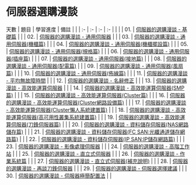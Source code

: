 # 伺服器選購漫談

天數 | 題目 | 學習進度 | 備註 | | 
| :- | :- | :- | :- | | | 
| 01. | [伺服器的選購漫談 - 基礎篇](https://ithelp.ithome.com.tw/articles/10009504) | | 
| 02. | [伺服器的選購漫談 - 通用伺服器](https://ithelp.ithome.com.tw/articles/10009618) | | 
| 03. | [伺服器的選購漫談 - 通用伺服器(機櫃篇)](https://ithelp.ithome.com.tw/articles/10009749) | | 
| 04. | [伺服器的選購漫談 - 通用伺服器(機櫃擺設篇)](https://ithelp.ithome.com.tw/articles/10009861) | | 
| 05. | [伺服器的選購漫談 - 通用伺服器(規格篇)](https://ithelp.ithome.com.tw/articles/10009941) | | 
| 06. | [伺服器的選購漫談 - 通用伺服器(插座篇)](https://ithelp.ithome.com.tw/articles/10010026) | | 
| 07. | [伺服器的選購漫談 - 通用伺服器(接地篇)](https://ithelp.ithome.com.tw/articles/10010152) | | 
| 08. | [伺服器的選購漫談 - 通用伺服器(配電篇)](https://ithelp.ithome.com.tw/articles/10010296) | | 
| 09. | [伺服器的選購漫談 - 通用伺服器(風扇篇)](https://ithelp.ithome.com.tw/articles/10010363) | | 
| 10. | [伺服器的選購漫談 - 通用伺服器(佈線篇)](https://ithelp.ithome.com.tw/articles/10010500) | | 
| 11. | [伺服器的選購漫談 - 平均無故障時間](https://ithelp.ithome.com.tw/articles/10010613) | | 
| 12. | [伺服器的選購漫談 - 名辭修正](https://ithelp.ithome.com.tw/articles/10010715) | | 
| 13. | [伺服器的選購漫談 - 高效能運算伺服器](https://ithelp.ithome.com.tw/articles/10010804) | | 
| 14. | [伺服器的選購漫談 - 高效能運算伺服器(SMP篇)](https://ithelp.ithome.com.tw/articles/10010919) | | 
| 15. | [伺服器的選購漫談 - 高效能運算伺服器(Cluster篇)](https://ithelp.ithome.com.tw/articles/10011037) | | 
| 16. | [伺服器的選購漫談 - 高效能運算伺服器(Cluster網路設備篇)](https://ithelp.ithome.com.tw/articles/10011170) | | 
| 17. | [伺服器的選購漫談 - 高效能運算伺服器(Cluster懶人系統建置篇)](https://ithelp.ithome.com.tw/articles/10011296) | | 
| 18. | [伺服器的選購漫談 - 高效能運算伺服器(高可用性叢集系統建置篇)](https://ithelp.ithome.com.tw/articles/10011418) | | 
| 19. | [伺服器的選購漫談 - 高效能運算伺服器(刀鋒伺服器篇)](https://ithelp.ithome.com.tw/articles/10011513) | | 
| 20. | [伺服器的選購漫談 - 資料儲存伺服器(NAS網路儲存篇)](https://ithelp.ithome.com.tw/articles/10011569) | | 
| 21. | [伺服器的選購漫談 - 資料儲存伺服器(FC SAN:光纖通道儲存網路篇)](https://ithelp.ithome.com.tw/articles/10011628) | | 
| 22. | [伺服器的選購漫談 - 資料儲存伺服器(IP SAN:IP儲存網路篇)](https://ithelp.ithome.com.tw/articles/10011733) | | 
| 23. | [伺服器的選購漫談 - 影像處理伺服器](https://ithelp.ithome.com.tw/articles/10011856) | | 
| 24. | [伺服器的選購漫談 - 高階工作站](https://ithelp.ithome.com.tw/articles/10011927) | | 
| 25. | [伺服器的選購漫談 - 直立式伺服器](https://ithelp.ithome.com.tw/articles/10012039) | | 
| 26. | [伺服器的選購漫談 - 作業系統篇](https://ithelp.ithome.com.tw/articles/10012096) | | 
| 27. | [伺服器的選購漫談 - 直立式伺服器(補充說明)](https://ithelp.ithome.com.tw/articles/10012147) | | 
| 28. | [伺服器的選購漫談 - 再談刀鋒伺服器](https://ithelp.ithome.com.tw/articles/10012187) | | 
| 29. | [伺服器的選購漫談 - 伺服器選擇建議](https://ithelp.ithome.com.tw/articles/10012241) | | 
| 30. | [伺服器的選購漫談 - 伺服器極簡配置法](https://ithelp.ithome.com.tw/articles/10012333) | | 
